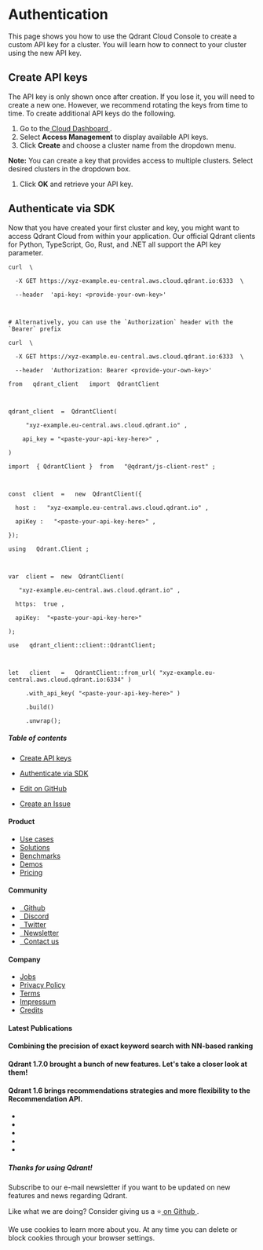 # Authentication

This page shows you how to use the Qdrant Cloud Console to create a custom API key for a cluster. You will learn how to connect to your cluster using the new API key.

## Create API keys

The API key is only shown once after creation. If you lose it, you will need to create a new one.
However, we recommend rotating the keys from time to time. To create additional API keys do the following.

1. Go to the[ Cloud Dashboard ](https://qdrant.to/cloud).
2. Select **Access Management** to display available API keys.
3. Click **Create** and choose a cluster name from the dropdown menu.


 **Note:** You can create a key that provides access to multiple clusters. Select desired clusters in the dropdown box.

1. Click **OK** and retrieve your API key.


## Authenticate via SDK

Now that you have created your first cluster and key, you might want to access Qdrant Cloud from within your application.
Our official Qdrant clients for Python, TypeScript, Go, Rust, and .NET all support the API key parameter.

```
curl  \

  -X GET https://xyz-example.eu-central.aws.cloud.qdrant.io:6333  \

  --header  'api-key: <provide-your-own-key>' 



# Alternatively, you can use the `Authorization` header with the `Bearer` prefix 

curl  \

  -X GET https://xyz-example.eu-central.aws.cloud.qdrant.io:6333  \

  --header  'Authorization: Bearer <provide-your-own-key>' 

```

```
from   qdrant_client   import  QdrantClient



qdrant_client  =  QdrantClient(

     "xyz-example.eu-central.aws.cloud.qdrant.io" ,

    api_key = "<paste-your-api-key-here>" ,

)

```

```
import  { QdrantClient }  from   "@qdrant/js-client-rest" ;



const  client  =   new  QdrantClient({

  host :   "xyz-example.eu-central.aws.cloud.qdrant.io" ,

  apiKey :   "<paste-your-api-key-here>" ,

});

```

```
using   Qdrant.Client ;



var  client =  new  QdrantClient(

   "xyz-example.eu-central.aws.cloud.qdrant.io" ,

  https:  true ,

  apiKey:  "<paste-your-api-key-here>" 

);

```

```
use   qdrant_client::client::QdrantClient; 



let   client   =   QdrantClient::from_url( "xyz-example.eu-central.aws.cloud.qdrant.io:6334" ) 

     .with_api_key( "<paste-your-api-key-here>" ) 

     .build() 

     .unwrap(); 

```

##### Table of contents

- [ Create API keys ](https://qdrant.tech/documentation/cloud/authentication/#create-api-keys)
- [ Authenticate via SDK ](https://qdrant.tech/documentation/cloud/authentication/#authenticate-via-sdk)


- [ 
 Edit on GitHub
 ](https://github.com/qdrant/landing_page/tree/master/qdrant-landing/content/documentation/cloud/authentication.md)
- [ 
 Create an Issue
 ](https://github.com/qdrant/landing_page/issues/new/choose)


#### Product

- [ 
Use cases
 ](https://qdrant.tech/use-cases/)
- [ 
Solutions
 ](https://qdrant.tech/solutions/)
- [ 
Benchmarks
 ](https://qdrant.tech/benchmarks/)
- [ 
Demos
 ](https://qdrant.tech/demo/)
- [ 
Pricing
 ](https://qdrant.tech/pricing/)


#### Community

- [ 
 
Github
 ](https://github.com/qdrant/qdrant)
- [ 
 
Discord
 ](https://qdrant.to/discord)
- [ 
 
Twitter
 ](https://qdrant.to/twitter)
- [ 
 
Newsletter
 ](https://qdrant.tech/subscribe/)
- [ 
 
Contact us
 ](https://qdrant.to/contact-us)


#### Company

- [ 
Jobs
 ](https://qdrant.join.com)
- [ 
Privacy Policy
 ](https://qdrant.tech/legal/privacy-policy/)
- [ 
Terms
 ](https://qdrant.tech/legal/terms_and_conditions/)
- [ 
Impressum
 ](https://qdrant.tech/legal/impressum/)
- [ 
Credits
 ](https://qdrant.tech/legal/credits/)


#### Latest Publications

#### Combining the precision of exact keyword search with NN-based ranking

#### Qdrant 1.7.0 brought a bunch of new features. Let's take a closer look at them!

#### Qdrant 1.6 brings recommendations strategies and more flexibility to the Recommendation API.

- [  ](https://github.com/qdrant/qdrant)
- [  ](https://qdrant.to/linkedin)
- [  ](https://qdrant.to/twitter)
- [  ](https://qdrant.to/discord)
- [  ](https://www.youtube.com/channel/UC6ftm8PwH1RU_LM1jwG0LQA)


##### Thanks for using Qdrant!

Subscribe to our e-mail newsletter if you want to be updated on new features and news regarding
Qdrant.

Like what we are doing? Consider giving us a ⭐[ on Github ](https://github.com/qdrant/qdrant).

We use cookies to learn more about you. At any time you can delete or block cookies through your browser settings.
